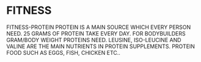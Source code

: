 # FITNESS
FITNESS-PROTEIN
PROTEIN IS A MAIN SOURCE WHICH EVERY PERSON NEED.
25 GRAMS OF PROTEIN TAKE EVERY DAY.
FOR BODYBUILDERS GRAM/BODY WEIGHT PROTEINS NEED.
LEUSINE, ISO-LEUCINE AND VALINE ARE THE MAIN NUTRIENTS IN PROTEIN SUPPLEMENTS.
PROTEIN FOOD SUCH AS EGGS, FISH, CHICKEN ETC.. 
